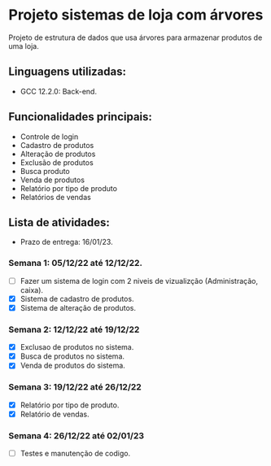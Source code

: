 # Projeto sistemas de loja com árvores
Projeto de estrutura de dados que usa árvores para armazenar produtos de uma loja.

## Linguagens utilizadas:
* GCC 12.2.0: Back-end.

## Funcionalidades principais: 
* Controle de login
* Cadastro de produtos
* Alteração de produtos
* Exclusão de produtos
* Busca produto
* Venda de produtos
* Relatório por tipo de produto
* Relatórios de vendas

## Lista de atividades:
* Prazo de entrega: 16/01/23.

### Semana 1: 05/12/22 até 12/12/22.
- [ ] Fazer um sistema de login com 2 niveis de vizualizção (Administração, caixa).
- [x] Sistema de cadastro de produtos.
- [x] Sistema de alteração de produtos.

### Semana 2: 12/12/22 até 19/12/22
- [x] Exclusao de produtos no sistema.
- [x] Busca de produtos no sistema.
- [x] Venda de produtos do sistema.

### Semana 3: 19/12/22 até 26/12/22
- [x] Relatório por tipo de produto.
- [x] Relatório de vendas.

### Semana 4: 26/12/22 até 02/01/23
- [ ] Testes e manutenção de codigo.
